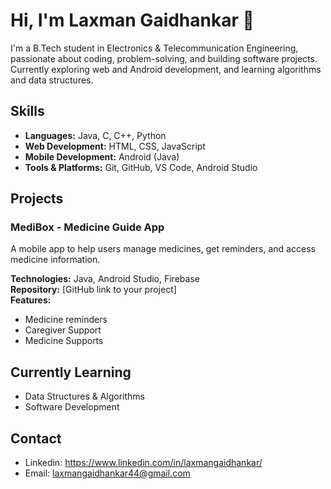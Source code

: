 # Hi, I'm Laxman Gaidhankar 👋
I'm a B.Tech student in Electronics & Telecommunication Engineering, passionate about coding, problem-solving, and building software projects. Currently exploring web and Android development, and learning algorithms and data structures.


## Skills
- **Languages:** Java, C, C++, Python
- **Web Development:** HTML, CSS, JavaScript
- **Mobile Development:** Android (Java)
- **Tools & Platforms:** Git, GitHub, VS Code, Android Studio


## Projects

### MediBox - Medicine Guide App
A mobile app to help users manage medicines, get reminders, and access medicine information.

**Technologies:** Java, Android Studio, Firebase  
**Repository:** [GitHub link to your project]  
**Features:**
- Medicine reminders
- Caregiver Support
- Medicine Supports 


## Currently Learning
- Data Structures & Algorithms
- Software Development

## Contact
- Linkedin: https://www.linkedin.com/in/laxmangaidhankar/
- Email: laxmangaidhankar44@gmail.com


